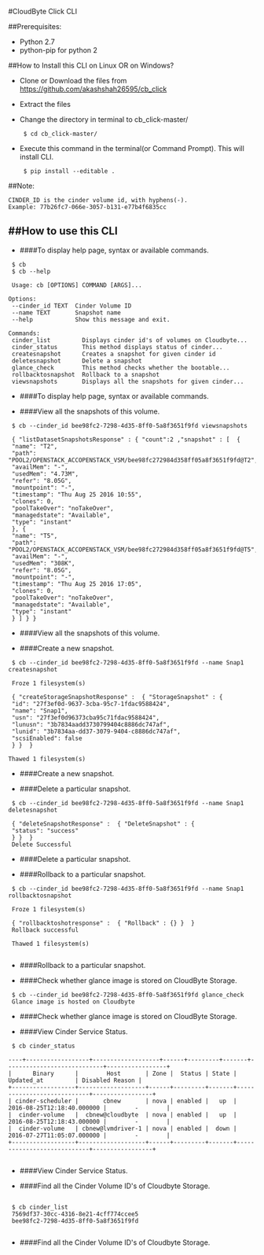 #CloudByte Click CLI

##Prerequisites:
* Python 2.7
* python-pip for python 2


##How to Install this CLI on Linux OR on Windows?
* Clone or Download the files from https://github.com/akashshah26595/cb_click

* Extract the files 

* Change the directory in terminal to cb_click-master/
   ```
	$ cd cb_click-master/
   ```

* Execute this command in the terminal(or Command Prompt). This will install CLI.
   ```
	$ pip install --editable .
    ```

##Note:
	
	CINDER_ID is the cinder volume id, with hyphens(-). 
	Example: 77b26fc7-066e-3057-b131-e77b4f6835cc

##How to use this CLI
---
* ####To display help page, syntax or available commands.
 
 ```
  $ cb 
  $ cb --help

  Usage: cb [OPTIONS] COMMAND [ARGS]...

Options:
  --cinder_id TEXT  Cinder Volume ID
  --name TEXT       Snapshot name
  --help            Show this message and exit.

Commands:
  cinder_list         Displays cinder id's of volumes on Cloudbyte...
  cinder_status       This method displays status of cinder...
  createsnapshot      Creates a snapshot for given cinder id
  deletesnapshot      Delete a snapshot
  glance_check        This method checks whether the bootable...
  rollbacktosnapshot  Rollback to a snapshot
  viewsnapshots       Displays all the snapshots for given cinder...

```  

* ####To display help page, syntax or available commands.

* ####View all the snapshots of this volume.
 
 ```
  $ cb --cinder_id bee98fc2-7298-4d35-8ff0-5a8f3651f9fd viewsnapshots 
  
  { "listDatasetSnapshotsResponse" : { "count":2 ,"snapshot" : [  {
  "name": "T2",
  "path": "POOL2/OPENSTACK_ACCOPENSTACK_VSM/bee98fc272984d358ff05a8f3651f9fd@T2",
  "availMem": "-",
  "usedMem": "4.73M",
  "refer": "8.05G",
  "mountpoint": "-",
  "timestamp": "Thu Aug 25 2016 10:55",
  "clones": 0,
  "poolTakeOver": "noTakeOver",
  "managedstate": "Available",
  "type": "instant"
  }, {
  "name": "T5",
  "path": "POOL2/OPENSTACK_ACCOPENSTACK_VSM/bee98fc272984d358ff05a8f3651f9fd@T5",
  "availMem": "-",
  "usedMem": "308K",
  "refer": "8.05G",
  "mountpoint": "-",
  "timestamp": "Thu Aug 25 2016 17:05",
  "clones": 0,
  "poolTakeOver": "noTakeOver",
  "managedstate": "Available",
  "type": "instant"
  } ] } }

```  

* ####View all the snapshots of this volume.

* ####Create a new snapshot.
 
 ```
  $ cb --cinder_id bee98fc2-7298-4d35-8ff0-5a8f3651f9fd --name Snap1 createsnapshot 
 
  Froze 1 filesystem(s)

  { "createStorageSnapshotResponse" :  { "StorageSnapshot" : {
  "id": "27f3ef0d-9637-3cba-95c7-1fdac9588424",
  "name": "Snap1",
  "usn": "27f3ef0d96373cba95c71fdac9588424",
  "lunusn": "3b7834aadd3730799404c8886dc747af",
  "lunid": "3b7834aa-dd37-3079-9404-c8886dc747af",
  "scsiEnabled": false
  } }  }

Thawed 1 filesystem(s)

```  

* ####Create a new snapshot.

* ####Delete a particular snapshot.
 
 ```
  $ cb --cinder_id bee98fc2-7298-4d35-8ff0-5a8f3651f9fd --name Snap1 deletesnapshot
  
  { "deleteSnapshotResponse" :  { "DeleteSnapshot" : {
  "status": "success"
  } }  }
  Delete Successful

```  

* ####Delete a particular snapshot.

* ####Rollback to a particular snapshot.
 
 ```
  $ cb --cinder_id bee98fc2-7298-4d35-8ff0-5a8f3651f9fd --name Snap1 rollbacktosnapshot 
  
  Froze 1 filesystem(s)

  { "rollbacktoshotresponse" :  { "Rollback" : {} }  }
  Rollback successful

  Thawed 1 filesystem(s)
    
```  

* ####Rollback to a particular snapshot.

* ####Check whether glance image is stored on CloudByte Storage.
 
 ```
  $ cb --cinder_id bee98fc2-7298-4d35-8ff0-5a8f3651f9fd glance_check
  Glance image is hosted on Cloudbyte

```  

* ####Check whether glance image is stored on CloudByte Storage.

* ####View Cinder Service Status.
 
 ```
  $ cb cinder_status

----+------------------+-------------------+------+---------+-------+----------------------------+-----------------+
|      Binary      |        Host       | Zone |  Status | State |         Updated_at         | Disabled Reason |
+------------------+-------------------+------+---------+-------+----------------------------+-----------------+
| cinder-scheduler |       cbnew       | nova | enabled |   up  | 2016-08-25T12:18:40.000000 |        -        |
|  cinder-volume   |  cbnew@cloudbyte  | nova | enabled |   up  | 2016-08-25T12:18:43.000000 |        -        |
|  cinder-volume   | cbnew@lvmdriver-1 | nova | enabled |  down | 2016-07-27T11:05:07.000000 |        -        |
+------------------+-------------------+------+---------+-------+----------------------------+-----------------+
  

```  

* ####View Cinder Service Status.

* ####Find all the Cinder Volume ID's of Cloudbyte Storage.
 
 ```
 
  $ cb cinder_list 
  7569df37-30cc-4316-8e21-4cff774ccee5
  bee98fc2-7298-4d35-8ff0-5a8f3651f9fd
  
```  

* ####Find all the Cinder Volume ID's of Cloudbyte Storage.



